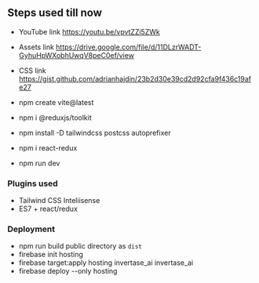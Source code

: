 ## Steps used till now

- YouTube link https://youtu.be/vpvtZZi5ZWk

- Assets link https://drive.google.com/file/d/11DLzrWADT-GyhuHpWXobhUwqV8peC0ef/view

- CSS link https://gist.github.com/adrianhajdin/23b2d30e39cd2d92cfa9f436c19afe27

- npm create vite@latest
- npm i @reduxjs/toolkit
- npm install -D tailwindcss postcss autoprefixer
- npm i react-redux
- npm run dev

### Plugins used
- Tailwind CSS Inteliisense
- ES7 + react/redux

### Deployment
- npm run build
public directory as `dist`
- firebase init hosting     
- firebase target:apply hosting invertase_ai invertase_ai
- firebase deploy --only hosting